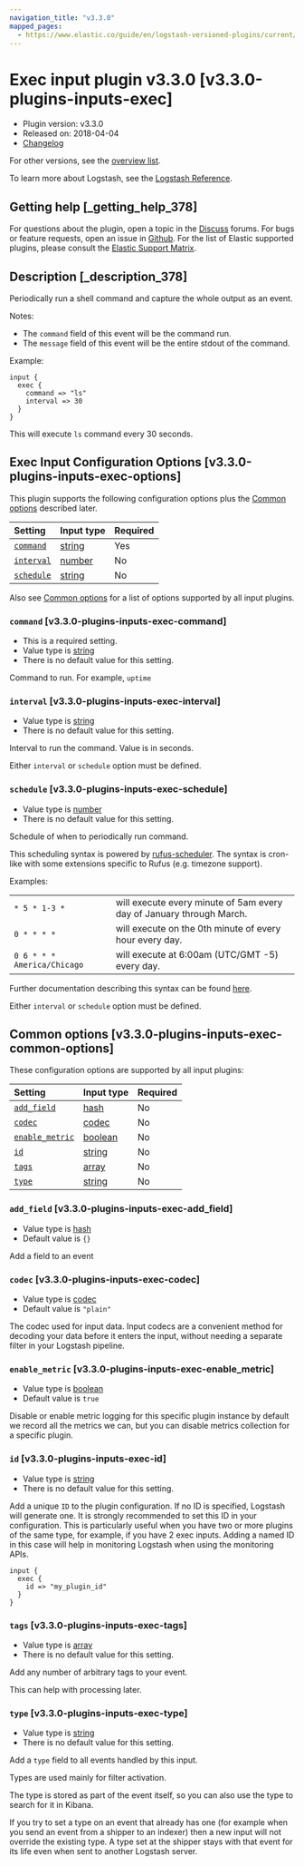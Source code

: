 ```yaml
---
navigation_title: "v3.3.0"
mapped_pages:
  - https://www.elastic.co/guide/en/logstash-versioned-plugins/current/v3.3.0-plugins-inputs-exec.html
---
```


# Exec input plugin v3.3.0 [v3.3.0-plugins-inputs-exec]

* Plugin version: v3.3.0
* Released on: 2018-04-04
* [Changelog](https://github.com/logstash-plugins/logstash-input-exec/blob/v3.3.0/CHANGELOG.md)

For other versions, see the [overview list](input-exec-index.md).

To learn more about Logstash, see the [Logstash Reference](https://www.elastic.co/guide/en/logstash/current/index.html).

## Getting help [_getting_help_378]

For questions about the plugin, open a topic in the [Discuss](http://discuss.elastic.co) forums. For bugs or feature requests, open an issue in [Github](https://github.com/logstash-plugins/logstash-input-exec). For the list of Elastic supported plugins, please consult the [Elastic Support Matrix](https://www.elastic.co/support/matrix#matrix_logstash_plugins).

## Description [_description_378]

Periodically run a shell command and capture the whole output as an event.

Notes:

* The `command` field of this event will be the command run.
* The `message` field of this event will be the entire stdout of the command.

Example:

```
input {
  exec {
    command => "ls"
    interval => 30
  }
}
```

This will execute `ls` command every 30 seconds.

## Exec Input Configuration Options [v3.3.0-plugins-inputs-exec-options]

This plugin supports the following configuration options plus the [Common options](v3-3-0-plugins-inputs-exec.md#v3.3.0-plugins-inputs-exec-common-options) described later.

| Setting | Input type | Required |
| :- | :- | :- |
| [`command`](v3-3-0-plugins-inputs-exec.md#v3.3.0-plugins-inputs-exec-command) | [string](/lsr/value-types.md#string) | Yes |
| [`interval`](v3-3-0-plugins-inputs-exec.md#v3.3.0-plugins-inputs-exec-interval) | [number](/lsr/value-types.md#number) | No |
| [`schedule`](v3-3-0-plugins-inputs-exec.md#v3.3.0-plugins-inputs-exec-schedule) | [string](/lsr/value-types.md#string) | No |

Also see [Common options](v3-3-0-plugins-inputs-exec.md#v3.3.0-plugins-inputs-exec-common-options) for a list of options supported by all input plugins.

### `command` [v3.3.0-plugins-inputs-exec-command]

* This is a required setting.
* Value type is [string](/lsr/value-types.md#string)
* There is no default value for this setting.

Command to run. For example, `uptime`

### `interval` [v3.3.0-plugins-inputs-exec-interval]

* Value type is [string](/lsr/value-types.md#string)
* There is no default value for this setting.

Interval to run the command. Value is in seconds.

Either `interval` or `schedule` option must be defined.

### `schedule` [v3.3.0-plugins-inputs-exec-schedule]

* Value type is [number](/lsr/value-types.md#number)
* There is no default value for this setting.

Schedule of when to periodically run command.

This scheduling syntax is powered by [rufus-scheduler](https://github.com/jmettraux/rufus-scheduler). The syntax is cron-like with some extensions specific to Rufus (e.g. timezone support).

Examples:

| | |
| :- | :- |
| `* 5 * 1-3 *` | will execute every minute of 5am every day of January through March. |
| `0 * * * *` | will execute on the 0th minute of every hour every day. |
| `0 6 * * * America/Chicago` | will execute at 6:00am (UTC/GMT -5) every day. |

Further documentation describing this syntax can be found [here](https://github.com/jmettraux/rufus-scheduler#parsing-cronlines-and-time-strings).

Either `interval` or `schedule` option must be defined.

## Common options [v3.3.0-plugins-inputs-exec-common-options]

These configuration options are supported by all input plugins:

| Setting | Input type | Required |
| :- | :- | :- |
| [`add_field`](v3-3-0-plugins-inputs-exec.md#v3.3.0-plugins-inputs-exec-add_field) | [hash](/lsr/value-types.md#hash) | No |
| [`codec`](v3-3-0-plugins-inputs-exec.md#v3.3.0-plugins-inputs-exec-codec) | [codec](/lsr/value-types.md#codec) | No |
| [`enable_metric`](v3-3-0-plugins-inputs-exec.md#v3.3.0-plugins-inputs-exec-enable_metric) | [boolean](/lsr/value-types.md#boolean) | No |
| [`id`](v3-3-0-plugins-inputs-exec.md#v3.3.0-plugins-inputs-exec-id) | [string](/lsr/value-types.md#string) | No |
| [`tags`](v3-3-0-plugins-inputs-exec.md#v3.3.0-plugins-inputs-exec-tags) | [array](/lsr/value-types.md#array) | No |
| [`type`](v3-3-0-plugins-inputs-exec.md#v3.3.0-plugins-inputs-exec-type) | [string](/lsr/value-types.md#string) | No |

### `add_field` [v3.3.0-plugins-inputs-exec-add_field]

* Value type is [hash](/lsr/value-types.md#hash)
* Default value is `{}`

Add a field to an event

### `codec` [v3.3.0-plugins-inputs-exec-codec]

* Value type is [codec](/lsr/value-types.md#codec)
* Default value is `"plain"`

The codec used for input data. Input codecs are a convenient method for decoding your data before it enters the input, without needing a separate filter in your Logstash pipeline.

### `enable_metric` [v3.3.0-plugins-inputs-exec-enable_metric]

* Value type is [boolean](/lsr/value-types.md#boolean)
* Default value is `true`

Disable or enable metric logging for this specific plugin instance by default we record all the metrics we can, but you can disable metrics collection for a specific plugin.

### `id` [v3.3.0-plugins-inputs-exec-id]

* Value type is [string](/lsr/value-types.md#string)
* There is no default value for this setting.

Add a unique `ID` to the plugin configuration. If no ID is specified, Logstash will generate one. It is strongly recommended to set this ID in your configuration. This is particularly useful when you have two or more plugins of the same type, for example, if you have 2 exec inputs. Adding a named ID in this case will help in monitoring Logstash when using the monitoring APIs.

```
input {
  exec {
    id => "my_plugin_id"
  }
}
```

### `tags` [v3.3.0-plugins-inputs-exec-tags]

* Value type is [array](/lsr/value-types.md#array)
* There is no default value for this setting.

Add any number of arbitrary tags to your event.

This can help with processing later.

### `type` [v3.3.0-plugins-inputs-exec-type]

* Value type is [string](/lsr/value-types.md#string)
* There is no default value for this setting.

Add a `type` field to all events handled by this input.

Types are used mainly for filter activation.

The type is stored as part of the event itself, so you can also use the type to search for it in Kibana.

If you try to set a type on an event that already has one (for example when you send an event from a shipper to an indexer) then a new input will not override the existing type. A type set at the shipper stays with that event for its life even when sent to another Logstash server.
